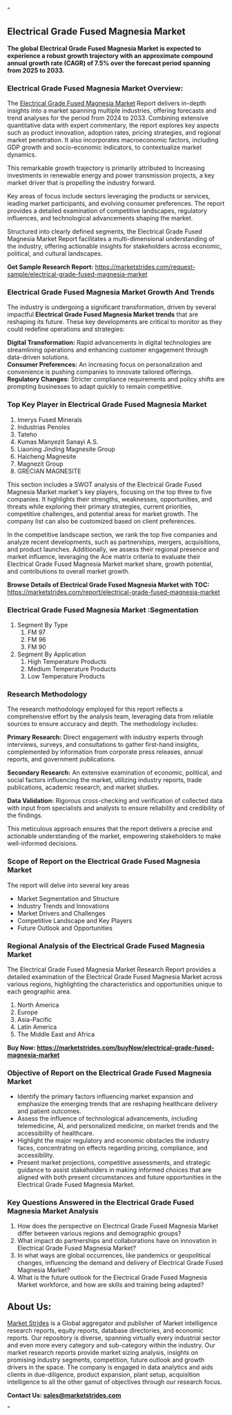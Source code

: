 <p>"</p>
<h2>Electrical Grade Fused Magnesia Market</h2>
<p><strong>The global Electrical Grade Fused Magnesia Market is expected to experience a robust growth trajectory with an approximate compound annual growth rate (CAGR) of 7.5% over the forecast period spanning from 2025 to 2033.</strong></p>
<h3>Electrical Grade Fused Magnesia Market Overview:</h3>
<p>The <a href="https://marketstrides.com/report/electrical-grade-fused-magnesia-market">Electrical Grade Fused Magnesia Market</a><strong> </strong>Report delivers in-depth insights into a market spanning multiple industries, offering forecasts and trend analyses for the period from 2024 to 2033. Combining extensive quantitative data with expert commentary, the report explores key aspects such as product innovation, adoption rates, pricing strategies, and regional market penetration. It also incorporates macroeconomic factors, including GDP growth and socio-economic indicators, to contextualize market dynamics.</p>
<p>This remarkable growth trajectory is primarily attributed to Increasing investments in renewable energy and power transmission projects, a key market driver that is propelling the industry forward.</p>
<p>Key areas of focus include sectors leveraging the products or services, leading market participants, and evolving consumer preferences. The report provides a detailed examination of competitive landscapes, regulatory influences, and technological advancements shaping the market.</p>
<p>Structured into clearly defined segments, the Electrical Grade Fused Magnesia Market Report facilitates a multi-dimensional understanding of the industry, offering actionable insights for stakeholders across economic, political, and cultural landscapes.</p>
<p><strong>Get Sample Research Report:</strong> <a href="https://marketstrides.com/request-sample/electrical-grade-fused-magnesia-market">https://marketstrides.com/request-sample/electrical-grade-fused-magnesia-market</a></p>
<h3>Electrical Grade Fused Magnesia Market Growth And Trends</h3>
<p>The industry is undergoing a significant transformation, driven by several impactful <strong>Electrical Grade Fused Magnesia Market trends</strong> that are reshaping its future. These key developments are critical to monitor as they could redefine operations and strategies:</p>
<p><strong>Digital Transformation:</strong> Rapid advancements in digital technologies are streamlining operations and enhancing customer engagement through data-driven solutions.<br /><strong>Consumer Preferences:</strong> An increasing focus on personalization and convenience is pushing companies to innovate tailored offerings.<br /><strong>Regulatory Changes:</strong> Stricter compliance requirements and policy shifts are prompting businesses to adapt quickly to remain competitive.</p>
<h3>Top Key Player in Electrical Grade Fused Magnesia Market</h3>
<ol>
<li><a>Imerys Fused Minerals</a></li>
<li>Industrias Penoles</li>
<li>Tateho</li>
<li>Kumas Manyezit Sanayi A.S.</li>
<li>Liaoning Jinding Magnesite Group</li>
<li>Haicheng Magnesite</li>
<li>Magnezit Group</li>
<li>GRECIAN MAGNESITE</li>
</ol>
<p>This section includes a SWOT analysis of the Electrical Grade Fused Magnesia Market market's key players, focusing on the top three to five companies. It highlights their strengths, weaknesses, opportunities, and threats while exploring their primary strategies, current priorities, competitive challenges, and potential areas for market growth. The company list can also be customized based on client preferences.</p>
<p>In the competitive landscape section, we rank the top five companies and analyze recent developments, such as partnerships, mergers, acquisitions, and product launches. Additionally, we assess their regional presence and market influence, leveraging the Ace matrix criteria to evaluate their Electrical Grade Fused Magnesia Market market share, growth potential, and contributions to overall market growth.</p>
<p><strong>Browse Details of Electrical Grade Fused Magnesia Market with TOC:</strong> <a href="https://marketstrides.com/report/electrical-grade-fused-magnesia-market">https://marketstrides.com/report/electrical-grade-fused-magnesia-market</a></p>
<h3>Electrical Grade Fused Magnesia Market :Segmentation</h3>
<ol>
<li>Segment By Type
<ol>
<li>FM 97</li>
<li>FM 96</li>
<li>FM 90</li>
</ol>
</li>
<li>Segment By Application
<ol>
<li>High Temperature Products</li>
<li>Medium Temperature Products</li>
<li>Low Temperature Products</li>
</ol>
</li>
</ol>
<h3>Research Methodology</h3>
<p>The research methodology employed for this report reflects a comprehensive effort by the analysis team, leveraging data from reliable sources to ensure accuracy and depth. The methodology includes:</p>
<p><strong>Primary Research:</strong> Direct engagement with industry experts through interviews, surveys, and consultations to gather first-hand insights, complemented by information from corporate press releases, annual reports, and government publications.</p>
<p><strong>Secondary Research:</strong> An extensive examination of economic, political, and social factors influencing the market, utilizing industry reports, trade publications, academic research, and market studies.</p>
<p><strong>Data Validation:</strong> Rigorous cross-checking and verification of collected data with input from specialists and analysts to ensure reliability and credibility of the findings.</p>
<p>This meticulous approach ensures that the report delivers a precise and actionable understanding of the market, empowering stakeholders to make well-informed decisions.</p>
<h3>Scope of Report on the Electrical Grade Fused Magnesia Market</h3>
<p>The report will delve into several key areas</p>
<ul>
<li>Market Segmentation and Structure</li>
<li>Industry Trends and Innovations</li>
<li>Market Drivers and Challenges</li>
<li>Competitive Landscape and Key Players</li>
<li>Future Outlook and Opportunities</li>
</ul>
<h3>Regional Analysis of the Electrical Grade Fused Magnesia Market</h3>
<p>The Electrical Grade Fused Magnesia Market Research Report provides a detailed examination of the Electrical Grade Fused Magnesia Market across various regions, highlighting the characteristics and opportunities unique to each geographic area.</p>
<ol>
<li>North America</li>
<li>Europe</li>
<li>Asia-Pacific</li>
<li>Latin America</li>
<li>The Middle East and Africa</li>
</ol>
<p><strong>Buy Now: <a href="https://marketstrides.com/buyNow/electrical-grade-fused-magnesia-market">https://marketstrides.com/buyNow/electrical-grade-fused-magnesia-market</a></strong></p>
<h3><strong>Objective of Report on the Electrical Grade Fused Magnesia Market</strong></h3>
<ul>
<li>Identify the primary factors influencing market expansion and emphasize the emerging trends that are reshaping healthcare delivery and patient outcomes.</li>
<li>Assess the influence of technological advancements, including telemedicine, AI, and personalized medicine, on market trends and the accessibility of healthcare.</li>
<li>Highlight the major regulatory and economic obstacles the industry faces, concentrating on effects regarding pricing, compliance, and accessibility.</li>
<li>Present market projections, competitive assessments, and strategic guidance to assist stakeholders in making informed choices that are aligned with both present circumstances and future opportunities in the Electrical Grade Fused Magnesia Market.</li>
</ul>
<h3>Key Questions Answered in the Electrical Grade Fused Magnesia Market Analysis</h3>
<ol>
<li>How does the perspective on Electrical Grade Fused Magnesia Market differ between various regions and demographic groups?</li>
<li>What impact do partnerships and collaborations have on innovation in Electrical Grade Fused Magnesia Market?</li>
<li>In what ways are global occurrences, like pandemics or geopolitical changes, influencing the demand and delivery of Electrical Grade Fused Magnesia Market?</li>
<li>What is the future outlook for the Electrical Grade Fused Magnesia Market workforce, and how are skills and training being adapted?</li>
</ol>
<h2>About Us:</h2>
<p><a href="https://marketstrides.com/">Market Strides</a> is a Global aggregator and publisher of Market intelligence research reports, equity reports, database directories, and economic reports. Our repository is diverse, spanning virtually every industrial sector and even more every category and sub-category within the industry. Our market research reports provide market sizing analysis, insights on promising industry segments, competition, future outlook and growth drivers in the space. The company is engaged in data analytics and aids clients in due-diligence, product expansion, plant setup, acquisition intelligence to all the other gamut of objectives through our research focus.</p>
<p><strong>Contact Us: <a href="mailto:sales@marketstrides.com">sales@marketstrides.com</a></strong></p>
<p>"</p>
